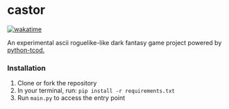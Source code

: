 # castor
[![wakatime](https://wakatime.com/badge/user/59402cab-1799-4733-b30d-ec5d8ed0a7c9/project/6820ec64-2958-4585-9ee2-de043b2e851c.svg)](https://wakatime.com/badge/user/59402cab-1799-4733-b30d-ec5d8ed0a7c9/project/6820ec64-2958-4585-9ee2-de043b2e851c)

An experimental ascii roguelike-like dark fantasy game project powered by [python-tcod.](https://github.com/libtcod/python-tcod)

### Installation
1. Clone or fork the repository
2. In your terminal, run: `pip install -r requirements.txt`
3. Run `main.py` to access the entry point